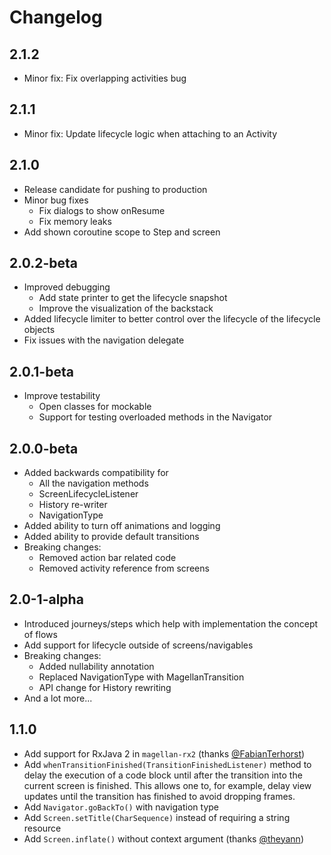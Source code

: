 # Changelog

## 2.1.2
  - Minor fix: Fix overlapping activities bug

## 2.1.1
  - Minor fix: Update lifecycle logic when attaching to an Activity

## 2.1.0
  - Release candidate for pushing to production
  - Minor bug fixes
    - Fix dialogs to show onResume
    - Fix memory leaks
  - Add shown coroutine scope to Step and screen

## 2.0.2-beta
  - Improved debugging
    - Add state printer to get the lifecycle snapshot
    - Improve the visualization of the backstack
  - Added lifecycle limiter to better control over the lifecycle of the lifecycle objects
  - Fix issues with the navigation delegate

## 2.0.1-beta
  - Improve testability
    - Open classes for mockable
    - Support for testing overloaded methods in the Navigator 

## 2.0.0-beta
  - Added backwards compatibility for
    - All the navigation methods
    - ScreenLifecycleListener
    - History re-writer
    - NavigationType
  - Added ability to turn off animations and logging
  - Added ability to provide default transitions
  - Breaking changes:
    - Removed action bar related code
    - Removed activity reference from screens

## 2.0-1-alpha
  - Introduced journeys/steps which help with implementation the concept of flows
  - Add support for lifecycle outside of screens/navigables
  - Breaking changes:
    - Added nullability annotation
    - Replaced NavigationType with MagellanTransition
    - API change for History rewriting
  - And a lot more...

## 1.1.0
  - Add support for RxJava 2 in `magellan-rx2` (thanks [@FabianTerhorst](https://github.com/FabianTerhorst))
  - Add `whenTransitionFinished(TransitionFinishedListener)` method to delay the execution of a code block until after
  the transition into the current screen is finished. This allows one to, for example, delay view updates until the
  transition has finished to avoid dropping frames.
  - Add `Navigator.goBackTo()` with navigation type
  - Add `Screen.setTitle(CharSequence)` instead of requiring a string resource
  - Add `Screen.inflate()` without context argument (thanks [@theyann](https://github.com/theyann))

